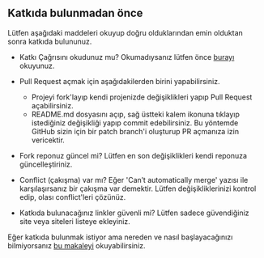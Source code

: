## Katkıda bulunmadan önce

Lütfen aşağıdaki maddeleri okuyup doğru olduklarından emin olduktan sonra katkıda bulununuz.

- Katkı Çağrısını okudunuz mu? Okumadıysanız lütfen önce [burayı](https://github.com/fatihacet/turkcekaynaklar-com/blob/master/Katki-Cagrisi.md) okuyunuz.


- Pull Request açmak için aşağıdakilerden birini yapabilirsiniz.
	- Projeyi fork'layıp kendi projenizde değişiklikleri yapıp Pull Request açabilirsiniz.
	- README.md dosyasını açıp, sağ üstteki kalem ikonuna tıklayıp istediğiniz değişikliği yapıp commit edebilirsiniz. Bu yöntemde GitHub sizin için bir patch branch'i oluşturup PR açmanıza izin vericektir.

- Fork reponuz güncel mi?
	Lütfen en son değişiklikleri kendi reponuza güncelleştiriniz.

- Conflict (çakışma) var mı?
	Eğer 'Can’t automatically merge' yazısı ile karşılaşırsanız bir çakışma var demektir. Lütfen değişikliklerinizi kontrol edip, olası conflict'leri çözünüz.

- Katkıda bulunacağınız linkler güvenli mi?
	Lütfen sadece güvendiğiniz site veya siteleri listeye ekleyiniz.

Eğer katkıda bulunmak istiyor ama nereden ve nasıl başlayacağınızı bilmiyorsanız [bu makaleyi](https://medium.com/@cengizhanc/github-ile-a%C3%A7%C4%B1k-kaynak-projelere-katk%C4%B1da-bulunmak-8a0d79090546) okuyabilirsiniz.